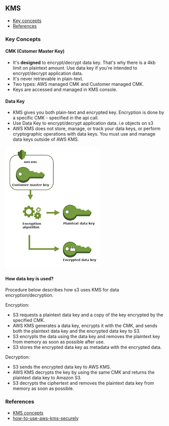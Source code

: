 ## KMS

- [Key concepts](#key-concepts)
- [References](#references)

### Key Concepts

#### CMK (Cstomer Master Key)
- It's **designed** to encrypt/decrypt data key. That's why there is a 4kb limit on plaintext amount. Use data key if you're intended to encrypt/decrypt application data.
- It's never retrievable in plain-text.
- Two types: AWS managed CMK and Customer managed CMK.
- Keys are accessed and managed in KMS console.

#### Data Key
- KMS gives you both plain-text and encrypted key. Encryption is done by a specific CMK - specified in the api call.
- Use Data Key to encrypt/decrypt application data. i.e objects on s3
- AWS KMS does not store, manage, or track your data keys, or perform cryptographic operations with data keys. You must use and manage data keys outside of AWS KMS.

![data key](data-key.png)

#### How data key is used?

Procedure below describes how s3 uses KMS for data encryption/decryption.

Encryption:
- S3 requests a plaintext data key and a copy of the key encrypted by the specified CMK.
- AWS KMS generates a data key, encrypts it with the CMK, and sends both the plaintext data key and the encrypted data key to S3.
- S3 encrypts the data using the data key and removes the plaintext key from memory as soon as possible after use.
- S3 stores the encrypted data key as metadata with the encrypted data.

Decryption:
- S3 sends the encrypted data key to AWS KMS.
- AWS KMS decrypts the key by using the same CMK and returns the plaintext data key to Amazon S3.
- S3 decrypts the ciphertext and removes the plaintext data key from memory as soon as possible.

### References

- [KMS concepts](https://docs.aws.amazon.com/kms/latest/developerguide/concepts.html#data-keys)
- [how-to-use-aws-kms-securely](https://security.stackexchange.com/questions/146330/how-to-use-aws-kms-securely)
